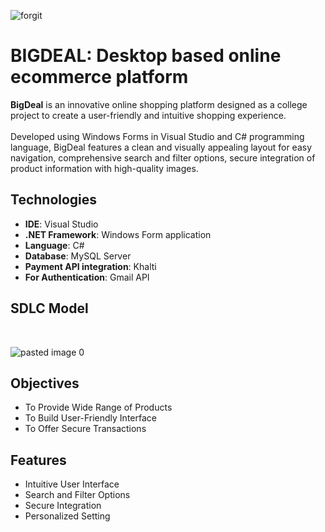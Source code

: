 ![forgit](https://github.com/sanjeevRae/wfdbig_v1/assets/153409046/3980f8e0-7909-4b11-9f73-09d18d134cf6)
# BIGDEAL: Desktop based online ecommerce platform
**BigDeal**  is an innovative online shopping platform designed as a college project to create a user-friendly and intuitive shopping experience.<br><br>
Developed using Windows Forms in Visual Studio and C# programming language, BigDeal features a clean and visually appealing layout for easy navigation, comprehensive search and filter options, secure integration of product information with high-quality images.<br> 

## Technologies
  - **IDE**: Visual Studio
  - **.NET Framework**: Windows Form application
  - **Language**: C#
  - **Database**: MySQL Server
  - **Payment API integration**: Khalti
  - **For Authentication**: Gmail API

## SDLC Model
<br>

![pasted image 0](https://github.com/sanjeevRae/wfdbig_v1/assets/153409046/95e72e59-c74a-4d64-b7b5-cbc20f17b1ed)
<br>

## Objectives

- To Provide Wide Range of Products
- To Build User-Friendly Interface
- To Offer Secure Transactions

## Features
- Intuitive User Interface
- Search and Filter Options
- Secure Integration
- Personalized Setting
